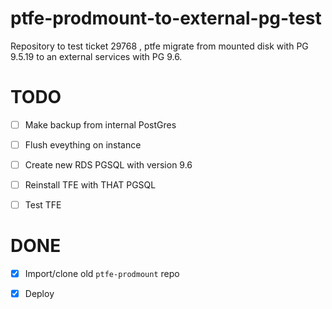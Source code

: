 # ptfe-prodmount-to-external-pg-test
Repository to test  ticket 29768 , ptfe migrate from mounted disk with PG 9.5.19 to an external services with PG 9.6.


# TODO

 - [ ] Make backup from internal PostGres
 - [ ] Flush eveything on instance
 - [ ] Create new RDS PGSQL with version 9.6
 - [ ] Reinstall TFE with THAT PGSQL 
 - [ ] Test TFE


# DONE
- [x] Import/clone old `ptfe-prodmount` repo
- [x] Deploy
 
